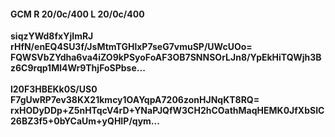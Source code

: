 #### GCM R 20/0c/400 L 20/0c/400
**siqzYWd8fxYjImRJ**<br/>**rHfN/enEQ4SU3f/JsMtmTGHlxP7seG7vmuSP/UWcUOo=**<br/>**FQWSVbZYdha6va4iZO9kPSyoFoAF3OB7SNNSOrLJn8/YpEkHiTQWjh3Bz6C9rqp1Ml4Wr9ThjFoSPbse...**<br/><br/>
**l20F3HBEKk0S/US0**<br/>**F7gUwRP7ev38KX21kmcy1OAYqpA7206zonHJNqKT8RQ=**<br/>**rxHODyDDp+Z5nHTqcV4rD+YNaPJQfW3CH2hCOathMaqHEMK0JfXbSIC26BZ3f5+0bYCaUm+yQHIP/qym...**